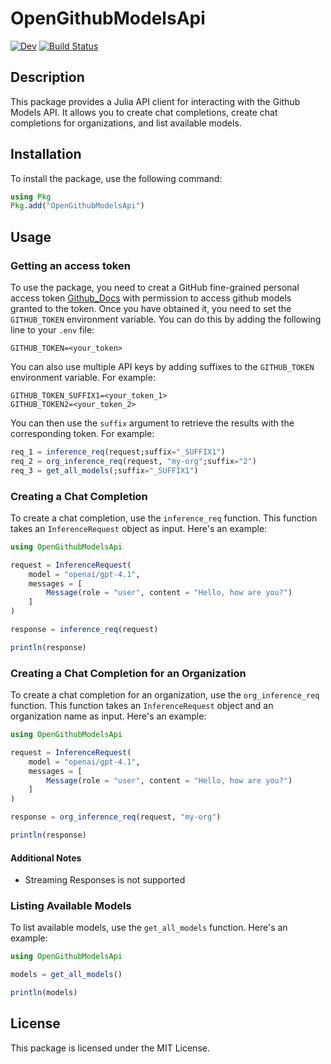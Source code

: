 # OpenGithubModelsApi

[![Dev](https://img.shields.io/badge/docs-dev-blue.svg)](https://imohag9.github.io/OpenGithubModelsApi.jl/dev/)
[![Build Status](https://github.com/imohag9/OpenGithubModelsApi.jl/actions/workflows/CI.yml/badge.svg?branch=main)](https://github.com/imohag9/OpenGithubModelsApi.jl/actions/workflows/CI.yml?query=branch%3Amain)

## Description

This package provides a Julia API client for interacting with the Github Models API. It allows you to create chat completions, create chat completions for organizations, and list available models.

## Installation

To install the package, use the following command:

```julia
using Pkg
Pkg.add("OpenGithubModelsApi")
```

## Usage

### Getting an access token

To use the package, you need to creat a GitHub fine-grained personal access token  [Github_Docs](https://docs.github.com/en/authentication/keeping-your-account-and-data-secure/managing-your-personal-access-tokens#creating-a-fine-grained-personal-access-token) with permission to access github models granted to the token. Once you have obtained it, you need to set the `GITHUB_TOKEN` environment variable. You can do this by adding the following line to your `.env` file:

```
GITHUB_TOKEN=<your_token>
```

You can also use multiple API keys by adding suffixes to the `GITHUB_TOKEN` environment variable. For example:

```
GITHUB_TOKEN_SUFFIX1=<your_token_1>
GITHUB_TOKEN2=<your_token_2>
```

You can then use the `suffix` argument to retrieve the results with the corresponding token. For example:

```julia
req_1 = inference_req(request;suffix="_SUFFIX1")
req_2 = org_inference_req(request, "my-org";suffix="2")
req_3 = get_all_models(;suffix="_SUFFIX1")
```

### Creating a Chat Completion

To create a chat completion, use the `inference_req` function. This function takes an `InferenceRequest` object as input. Here's an example:

```julia
using OpenGithubModelsApi

request = InferenceRequest(
    model = "openai/gpt-4.1",
    messages = [
        Message(role = "user", content = "Hello, how are you?")
    ]
)

response = inference_req(request)

println(response)
```

### Creating a Chat Completion for an Organization

To create a chat completion for an organization, use the `org_inference_req` function. This function takes an `InferenceRequest` object and an organization name as input. Here's an example:

```julia
using OpenGithubModelsApi

request = InferenceRequest(
    model = "openai/gpt-4.1",
    messages = [
        Message(role = "user", content = "Hello, how are you?")
    ]
)

response = org_inference_req(request, "my-org")

println(response)
```
####  Additional Notes

* Streaming Responses is not supported

### Listing Available Models

To list available models, use the `get_all_models` function. Here's an example:

```julia
using OpenGithubModelsApi

models = get_all_models()

println(models)
```


## License

This package is licensed under the MIT License.
